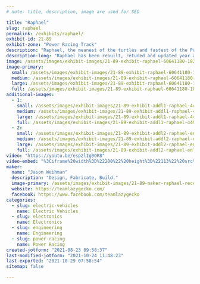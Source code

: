 ```yaml
---
# note: title, description, image are used for SEO

title: "Raphael"
slug: raphael
permalink: /exhibits/raphael/
exhibit-id: 21-89
exhibit-zone: "Power Racing Track"
description: "Raphael, the meanest of the turtles and fastest of the Power Wheels Racers!"
description-long: "Raphael has been rebuilt, retuned and updated year after year to continue competing at the top of the power wheels racers. This year he is sporting a Gen3 Gecko Drive!"
image: /assets/images/exhibit-images/21-89-exhibit-raphael-60641180-1828815657263279-8779443714629042176-n-large.jpg
image-primary: 
  small: /assets/images/exhibit-images/21-89-exhibit-raphael-60641180-1828815657263279-8779443714629042176-n-small.jpg
  medium: /assets/images/exhibit-images/21-89-exhibit-raphael-60641180-1828815657263279-8779443714629042176-n-medium.jpg
  large: /assets/images/exhibit-images/21-89-exhibit-raphael-60641180-1828815657263279-8779443714629042176-n-large.jpg
  full: /assets/images/exhibit-images/21-89-exhibit-raphael-60641180-1828815657263279-8779443714629042176-n-full.jpg
additional-images: 
  - 1:
    small: /assets/images/exhibit-images/21-89-exhibit-addl1-raphael-44932980-10156678711486163-2494914766733049856-o-small.jpg
    medium: /assets/images/exhibit-images/21-89-exhibit-addl1-raphael-44932980-10156678711486163-2494914766733049856-o-medium.jpg
    large: /assets/images/exhibit-images/21-89-exhibit-addl1-raphael-44932980-10156678711486163-2494914766733049856-o-large.jpg
    full: /assets/images/exhibit-images/21-89-exhibit-addl1-raphael-44932980-10156678711486163-2494914766733049856-o-full.jpg
  - 2:
    small: /assets/images/exhibit-images/21-89-exhibit-addl2-raphael-enlarged-version-1-small.png
    medium: /assets/images/exhibit-images/21-89-exhibit-addl2-raphael-enlarged-version-1-medium.png
    large: /assets/images/exhibit-images/21-89-exhibit-addl2-raphael-enlarged-version-1-large.png
    full: /assets/images/exhibit-images/21-89-exhibit-addl2-raphael-enlarged-version-1-full.png
video: "https://youtu.be/esp2lIg9OR8"
video-embed: "%3Ciframe%20width%3D%22200%22%20height%3D%22113%22%20src%3D%22https%3A//www.youtube.com/embed/gBrmnB5aOSI%3Ffeature%3Doembed%22%20frameborder%3D%220%22%20allow%3D%22accelerometer%3B%20autoplay%3B%20clipboard-write%3B%20encrypted-media%3B%20gyroscope%3B%20picture-in-picture%22%20allowfullscreen%3E%3C/iframe%3E"
maker: 
  name: "Jason Weihman"
  description: "Design, Fabricate, Build."
  image-primary: /assets/images/exhibit-images/21-89-maker-raphael-received-1302237263164083-medium.jpeg
  website: https://teamlazygecko.com/
  facebook: https://www.facebook.com/teamlazygecko
categories: 
  - slug: electric-vehicles
    name: Electric Vehicles
  - slug: electronics
    name: Electronics
  - slug: engineering
    name: Engineering
  - slug: power-racing
    name: Power Racing
created-jotform: "2021-08-23 09:58:37"
last-modified-jotform: "2021-10-24 11:48:23"
last-exported: "2021-10-29 07:58:54"
sitemap: false

---
```

